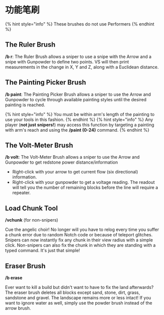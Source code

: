 # 功能笔刷

{% hint style="info" %}
These brushes do not use Performers
{% endhint %}

## The Ruler Brush

**/b r**: The Ruler Brush allows a sniper to use a snipe with the  Arrow and a snipe with Gunpowder to define two points. VS will then  print measurements in the change in X, Y and Z, along with a Euclidean  distance.

## The Painting Picker Brush

**/b paint**: The Painting Picker Brush allows a sniper to use the Arrow and Gunpowder to cycle through available painting styles until the desired painting is reached.

{% hint style="info" %}
You must be within arm's length of the painting to use your tools in this fashion.
{% endhint %}
{% hint style="info" %}
Any player (**not just snipers!**) may access this function by targeting a painting with arm's reach and using the **/paint (0-24)** command.
{% endhint %}

## The Volt-Meter Brush

**/b volt**: The Volt-Meter Brush allows a sniper to use the Arrow and Gunpowder to get redstone power distance/information

* Right-click with your arrow to get current flow (six directional) information.
* Right-click with your gunpowder to get a voltage reading. The readout will tell you the number of remaining blocks before the line will require a repeater.

## Load Chunk Tool

**/vchunk** (for non-snipers)

Cue the angelic choir! No longer will you have to relog every time you suffer a chunk error due to random Notch code or because of teleport glitches. Snipers can now instantly fix any chunk in their view radius  with a simple click. Non-snipers can also fix the chunk in which they  are standing with a typed command. It's just that simple! 

## Eraser Brush

**/b erase**

Ever want to kill a build but didn't want to have to fix the land afterwards? The eraser brush deletes all blocks except sand, stone,  dirt, grass, sandstone and gravel. The landscape remains more or less  intact! If you want to ignore water as well, simply use the powder brush instead of the arrow brush.